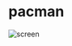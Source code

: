 # pacman

![screen](https://github.com/silvaRaphael/bigapp/blob/main/assets/images/pacman-game.jpg?raw=true=380)
